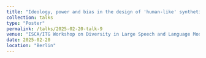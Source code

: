 ```yaml
---
title: "Ideology, power and bias in the design of 'human-like' synthetic speech"
collection: talks
type: "Poster"
permalink: /talks/2025-02-20-talk-9
venue: "ISCA/ITG Workshop on Diversity in Large Speech and Language Models, Humboldt-Universität zu Berlin, Technische Universität Berlin and German Center for Artificial Intelligence (DFKI) Berlin"
date: 2025-02-20
location: "Berlin"
---
```

